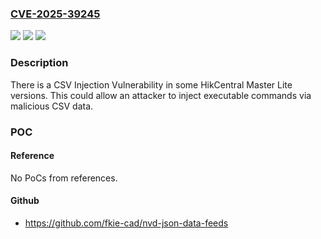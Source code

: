 ### [CVE-2025-39245](https://cve.mitre.org/cgi-bin/cvename.cgi?name=CVE-2025-39245)
![](https://img.shields.io/static/v1?label=Product&message=HikCentral%20Master%20Lite&color=blue)
![](https://img.shields.io/static/v1?label=Version&message=Versions%20between%20V2.2.1%20and%20V2.3.2%20&color=brightgreen)
![](https://img.shields.io/static/v1?label=Vulnerability&message=n%2Fa&color=blue)

### Description

There is a CSV Injection Vulnerability in some HikCentral Master Lite versions. This could allow an attacker to inject executable commands via malicious CSV data.

### POC

#### Reference
No PoCs from references.

#### Github
- https://github.com/fkie-cad/nvd-json-data-feeds

